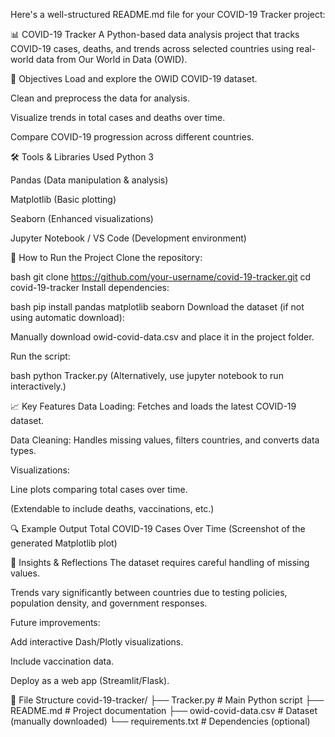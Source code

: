 Here's a well-structured README.md file for your COVID-19 Tracker project:

📊 COVID-19 Tracker
A Python-based data analysis project that tracks COVID-19 cases, deaths, and trends across selected countries using real-world data from Our World in Data (OWID).

🎯 Objectives
Load and explore the OWID COVID-19 dataset.

Clean and preprocess the data for analysis.

Visualize trends in total cases and deaths over time.

Compare COVID-19 progression across different countries.

🛠 Tools & Libraries Used
Python 3

Pandas (Data manipulation & analysis)

Matplotlib (Basic plotting)

Seaborn (Enhanced visualizations)

Jupyter Notebook / VS Code (Development environment)

🚀 How to Run the Project
Clone the repository:

bash
git clone https://github.com/your-username/covid-19-tracker.git
cd covid-19-tracker
Install dependencies:

bash
pip install pandas matplotlib seaborn
Download the dataset (if not using automatic download):

Manually download owid-covid-data.csv and place it in the project folder.

Run the script:

bash
python Tracker.py
(Alternatively, use jupyter notebook to run interactively.)

📈 Key Features
Data Loading: Fetches and loads the latest COVID-19 dataset.

Data Cleaning: Handles missing values, filters countries, and converts data types.

Visualizations:

Line plots comparing total cases over time.

(Extendable to include deaths, vaccinations, etc.)

🔍 Example Output
Total COVID-19 Cases Over Time
(Screenshot of the generated Matplotlib plot)

🤔 Insights & Reflections
The dataset requires careful handling of missing values.

Trends vary significantly between countries due to testing policies, population density, and government responses.

Future improvements:

Add interactive Dash/Plotly visualizations.

Include vaccination data.

Deploy as a web app (Streamlit/Flask).

📂 File Structure
covid-19-tracker/
├── Tracker.py          # Main Python script
├── README.md           # Project documentation
├── owid-covid-data.csv # Dataset (manually downloaded)
└── requirements.txt    # Dependencies (optional)

